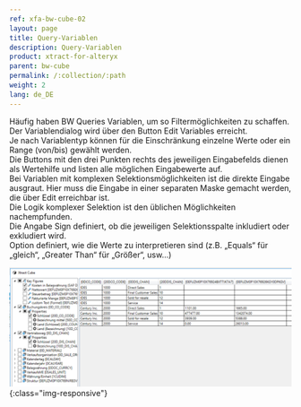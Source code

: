 ```yaml
---
ref: xfa-bw-cube-02
layout: page
title: Query-Variablen
description: Query-Variablen
product: xtract-for-alteryx
parent: bw-cube
permalink: /:collection/:path
weight: 2
lang: de_DE
---
```


Häufig haben BW Queries Variablen, um so Filtermöglichkeiten zu schaffen. Der Variablendialog wird über den Button Edit Variables erreicht. <br>
Je nach Variablentyp können für die Einschränkung einzelne Werte oder ein Range (von/bis) gewählt werden. <br>
Die Buttons mit den drei Punkten rechts des jeweiligen Eingabefelds dienen als Wertehilfe und listen alle möglichen Eingabewerte auf.<br>
Bei Variablen mit komplexen Selektionsmöglichkeiten ist die direkte Eingabe ausgraut. Hier muss die Eingabe in einer separaten Maske gemacht werden, die über Edit erreichbar ist. <br>
Die Logik komplexer Selektion ist den üblichen Möglichkeiten nachempfunden. <br>
Die Angabe Sign definiert, ob die jeweiligen Selektionsspalte inkludiert oder exkludiert wird. <br>
Option definiert, wie die Werte zu interpretieren sind (z.B. „Equals“ für „gleich“, „Greater Than“ für „Größer“, usw...) <br>

![Designer](/img/content/xfa/bwcube02.png){:class="img-responsive"}


